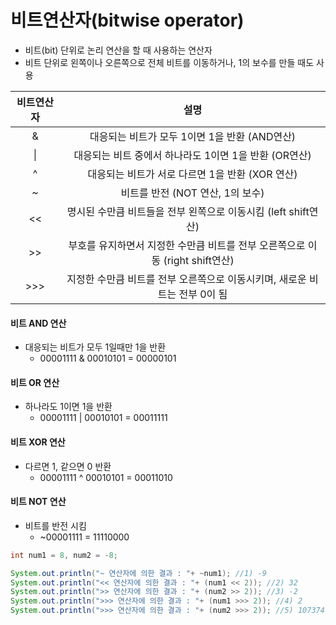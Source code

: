 # 비트연산자(bitwise operator)

- 비트(bit) 단위로 논리 연산을 할 때 사용하는 연산자
- 비트 단위로 왼쪽이나 오른쪽으로 전체 비트를 이동하거나, 1의 보수를 만들 때도 사용

| 비트연산자 | 설명 |
| :--------: | :--: |
|     &      | 대응되는 비트가 모두 1이면 1을 반환 (AND연산) |
| \| | 대응되는 비트 중에서 하나라도 1이면 1을 반환 (OR연산) |
| ^ | 대응되는 비트가 서로 다르면 1을 반환 (XOR 연산) |
| ~ | 비트를 반전 (NOT 연산, 1의 보수) |
| << | 명시된 수만큼 비트들을 전부 왼쪽으로 이동시킴 (left shift연산) |
| \>> | 부호를 유지하면서 지정한 수만큼 비트를 전부 오른쪽으로 이동 (right shift연산) |
| \>>> | 지정한 수만큼 비트를 전부 오른쪽으로 이동시키며, 새로운 비트는 전부 0이 됨 |



#### 비트 AND 연산

- 대응되는 비트가 모두 1일때만 1을 반환
  - 00001111 & 00010101 = 00000101

#### 비트 OR 연산

- 하나라도 1이면 1을 반환
  - 00001111 | 00010101 = 00011111

#### 비트 XOR 연산

- 다르면 1, 같으면 0 반환
  - 00001111 ^ 00010101 = 00011010

#### 비트 NOT 연산

- 비트를 반전 시킴
  - ~00001111 = 11110000



```java
int num1 = 8, num2 = -8;

System.out.println("~ 연산자에 의한 결과 : "+ ~num1); //1) -9
System.out.println("<< 연산자에 의한 결과 : "+ (num1 << 2)); //2) 32
System.out.println(">> 연산자에 의한 결과 : "+ (num2 >> 2)); //3) -2
System.out.println(">>> 연산자에 의한 결과 : "+ (num1 >>> 2)); //4) 2
System.out.println(">>> 연산자에 의한 결과 : "+ (num2 >>> 2)); //5) 1073741822
```

